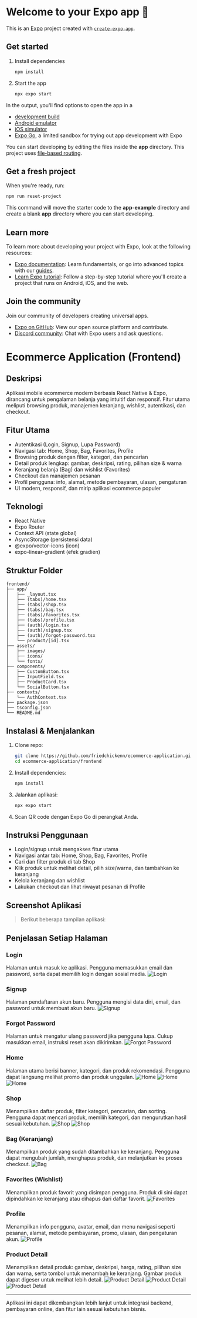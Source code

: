 # Welcome to your Expo app 👋

This is an [Expo](https://expo.dev) project created with [`create-expo-app`](https://www.npmjs.com/package/create-expo-app).

## Get started

1. Install dependencies

   ```bash
   npm install
   ```

2. Start the app

   ```bash
   npx expo start
   ```

In the output, you'll find options to open the app in a

- [development build](https://docs.expo.dev/develop/development-builds/introduction/)
- [Android emulator](https://docs.expo.dev/workflow/android-studio-emulator/)
- [iOS simulator](https://docs.expo.dev/workflow/ios-simulator/)
- [Expo Go](https://expo.dev/go), a limited sandbox for trying out app development with Expo

You can start developing by editing the files inside the **app** directory. This project uses [file-based routing](https://docs.expo.dev/router/introduction).

## Get a fresh project

When you're ready, run:

```bash
npm run reset-project
```

This command will move the starter code to the **app-example** directory and create a blank **app** directory where you can start developing.

## Learn more

To learn more about developing your project with Expo, look at the following resources:

- [Expo documentation](https://docs.expo.dev/): Learn fundamentals, or go into advanced topics with our [guides](https://docs.expo.dev/guides).
- [Learn Expo tutorial](https://docs.expo.dev/tutorial/introduction/): Follow a step-by-step tutorial where you'll create a project that runs on Android, iOS, and the web.

## Join the community

Join our community of developers creating universal apps.

- [Expo on GitHub](https://github.com/expo/expo): View our open source platform and contribute.
- [Discord community](https://chat.expo.dev): Chat with Expo users and ask questions.

# Ecommerce Application (Frontend)

## Deskripsi
Aplikasi mobile ecommerce modern berbasis React Native & Expo, dirancang untuk pengalaman belanja yang intuitif dan responsif. Fitur utama meliputi browsing produk, manajemen keranjang, wishlist, autentikasi, dan checkout.

## Fitur Utama
- Autentikasi (Login, Signup, Lupa Password)
- Navigasi tab: Home, Shop, Bag, Favorites, Profile
- Browsing produk dengan filter, kategori, dan pencarian
- Detail produk lengkap: gambar, deskripsi, rating, pilihan size & warna
- Keranjang belanja (Bag) dan wishlist (Favorites)
- Checkout dan manajemen pesanan
- Profil pengguna: info, alamat, metode pembayaran, ulasan, pengaturan
- UI modern, responsif, dan mirip aplikasi ecommerce populer

## Teknologi
- React Native
- Expo Router
- Context API (state global)
- AsyncStorage (persistensi data)
- @expo/vector-icons (icon)
- expo-linear-gradient (efek gradien)

## Struktur Folder
```
frontend/
├── app/
│   ├── _layout.tsx
│   ├── (tabs)/home.tsx
│   ├── (tabs)/shop.tsx
│   ├── (tabs)/bag.tsx
│   ├── (tabs)/favorites.tsx
│   ├── (tabs)/profile.tsx
│   ├── (auth)/login.tsx
│   ├── (auth)/signup.tsx
│   ├── (auth)/forgot-password.tsx
│   └── product/[id].tsx
├── assets/
│   ├── images/
│   ├── icons/
│   └── fonts/
├── components/
│   ├── CustomButton.tsx
│   ├── InputField.tsx
│   ├── ProductCard.tsx
│   └── SocialButton.tsx
├── contexts/
│   └── AuthContext.tsx
├── package.json
├── tsconfig.json
└── README.md
```

## Instalasi & Menjalankan
1. Clone repo:
   ```bash
   git clone https://github.com/friedchickenn/ecommerce-application.git
   cd ecommerce-application/frontend
   ```
2. Install dependencies:
   ```bash
   npm install
   ```
3. Jalankan aplikasi:
   ```bash
   npx expo start
   ```
4. Scan QR code dengan Expo Go di perangkat Anda.

## Instruksi Penggunaan
- Login/signup untuk mengakses fitur utama
- Navigasi antar tab: Home, Shop, Bag, Favorites, Profile
- Cari dan filter produk di tab Shop
- Klik produk untuk melihat detail, pilih size/warna, dan tambahkan ke keranjang
- Kelola keranjang dan wishlist
- Lakukan checkout dan lihat riwayat pesanan di Profile

## Screenshot Aplikasi
> Berikut beberapa tampilan aplikasi:

## Penjelasan Setiap Halaman

### Login
Halaman untuk masuk ke aplikasi. Pengguna memasukkan email dan password, serta dapat memilih login dengan sosial media.
![Login](assets/screenshots/login.jpg)

### Signup
Halaman pendaftaran akun baru. Pengguna mengisi data diri, email, dan password untuk membuat akun baru.
![Signup](assets/screenshots/signup.jpg)

### Forgot Password
Halaman untuk mengatur ulang password jika pengguna lupa. Cukup masukkan email, instruksi reset akan dikirimkan.
![Forgot Password](assets/screenshots/forgotpswd.jpg)

### Home
Halaman utama berisi banner, kategori, dan produk rekomendasi. Pengguna dapat langsung melihat promo dan produk unggulan.
![Home](assets/screenshots/home1.jpg)
![Home](assets/screenshots/home2.jpg)
![Home](assets/screenshots/home3.jpg)

### Shop
Menampilkan daftar produk, filter kategori, pencarian, dan sorting. Pengguna dapat mencari produk, memilih kategori, dan mengurutkan hasil sesuai kebutuhan.
![Shop](assets/screenshots/shop1.jpg)
![Shop](assets/screenshots/shop2.jpg)

### Bag (Keranjang)
Menampilkan produk yang sudah ditambahkan ke keranjang. Pengguna dapat mengubah jumlah, menghapus produk, dan melanjutkan ke proses checkout.
![Bag](assets/screenshots/bag.jpg)

### Favorites (Wishlist)
Menampilkan produk favorit yang disimpan pengguna. Produk di sini dapat dipindahkan ke keranjang atau dihapus dari daftar favorit.
![Favorites](assets/screenshots/favorites.jpg)

### Profile
Menampilkan info pengguna, avatar, email, dan menu navigasi seperti pesanan, alamat, metode pembayaran, promo, ulasan, dan pengaturan akun.
![Profile](assets/screenshots/profile.jpg)

### Product Detail
Menampilkan detail produk: gambar, deskripsi, harga, rating, pilihan size dan warna, serta tombol untuk menambah ke keranjang. Gambar produk dapat digeser untuk melihat lebih detail.
![Product Detail](assets/screenshots/detailproduk.jpg)
![Product Detail](assets/screenshots/size.jpg)
![Product Detail](assets/screenshots/color.jpg)

---

Aplikasi ini dapat dikembangkan lebih lanjut untuk integrasi backend, pembayaran online, dan fitur lain sesuai kebutuhan bisnis.
